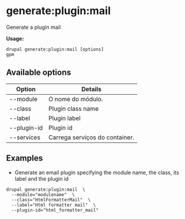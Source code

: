 # generate:plugin:mail
Generate a plugin mail

**Usage:**
```
drupal generate:plugin:mail [options]
gpm
```

## Available options
Option | Details
-------|-------------
--module | O nome do módulo.
--class | Plugin class name
--label | Plugin label
--plugin-id | Plugin id
--services | Carrega serviços do container.

## Examples
* Generate an email plugin specifying the module name, the class, its label and the plugin id
```
drupal generate:plugin:mail  \
  --module="modulename"  \
  --class="HtmlFormatterMail"  \
  --label="Html formatter mail"  \
  --plugin-id="html_formatter_mail"
```
